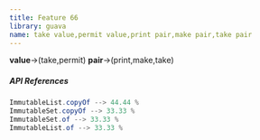 ```yaml
---
title: Feature 66
library: guava
name: take value,permit value,print pair,make pair,take pair
---
```


**value**->(take,permit) **pair**->(print,make,take) 

##### API References

```java
ImmutableList.copyOf --> 44.44 %
ImmutableSet.copyOf --> 33.33 %
ImmutableSet.of --> 33.33 %
ImmutableList.of --> 33.33 %
```

